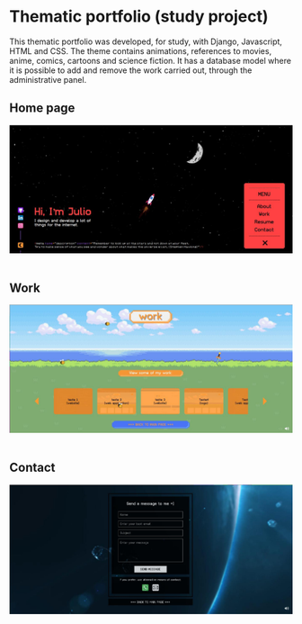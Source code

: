 <h1>Thematic portfolio (study project)</h1>

<p>
This thematic portfolio was developed, for study, with Django, Javascript, HTML and CSS. The theme contains animations, references to movies, anime, comics, cartoons and science fiction. It has a database model where it is possible to add and remove the work carried out, through the administrative panel.
</p>

<h2>Home page</h2>
<img src="media/works/1682541918_1745_26.04.2023_1338x606.jpg"> <br /> <br />

<h2>Work</h2>
<img src="media/works/1682536412_1613_26.04.2023_1342x606.jpg"> <br /> <br />

<h2>Contact</h2>
<img src="media/works/1682536436_1613_26.04.2023_1341x613.jpg"> <br /> <br />
